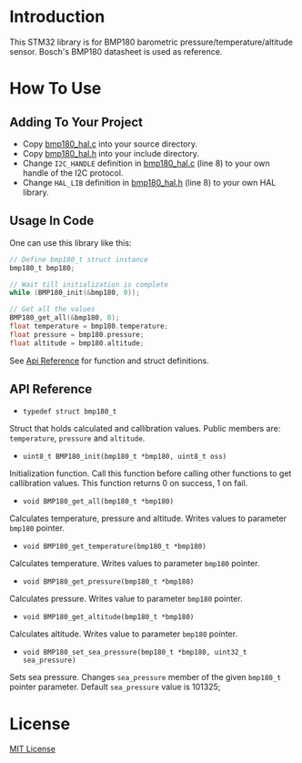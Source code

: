 # Introduction

This STM32 library is for BMP180 barometric pressure/temperature/altitude sensor. Bosch's BMP180 datasheet is used as reference.

# How To Use

## Adding To Your Project

* Copy [bmp180_hal.c](bmp180_hal.c) into your source directory.
* Copy [bmp180_hal.h](bmp180_hal.h) into your include directory.
* Change `I2C_HANDLE` definition in [bmp180_hal.c](bmp180_hal.c) (line 8) to your own handle of the I2C protocol.
* Change `HAL_LIB` definition in [bmp180_hal.h](bmp180_hal.h) (line 8) to your own HAL library.

## Usage In Code

One can use this library like this:

```c
// Define bmp180_t struct instance
bmp180_t bmp180;

// Wait till initialization is complete
while (BMP180_init(&bmp180, 0));

// Get all the values
BMP180_get_all(&bmp180, 0);
float temperature = bmp180.temperature;
float pressure = bmp180.pressure;
float altitude = bmp180.altitude;
```

See [Api Reference](#api-reference) for function and struct definitions.

## API Reference

* `typedef struct bmp180_t`

Struct that holds calculated and callibration values. Public members are: `temperature`, `pressure` and `altitude`.

* `uint8_t BMP180_init(bmp180_t *bmp180, uint8_t oss)`

Initialization function. Call this function before calling other functions to get callibration values. This function returns 0 on success, 1 on fail.

* `void BMP180_get_all(bmp180_t *bmp180)`

Calculates temperature, pressure and altitude. Writes values to parameter `bmp180` pointer.

* `void BMP180_get_temperature(bmp180_t *bmp180)`

Calculates temperature. Writes values to parameter `bmp180` pointer.

* `void BMP180_get_pressure(bmp180_t *bmp180)`

Calculates pressure. Writes value to parameter `bmp180` pointer.

* `void BMP180_get_altitude(bmp180_t *bmp180)`

Calculates altitude. Writes value to parameter `bmp180` pointer.

* `void BMP180_set_sea_pressure(bmp180_t *bmp180, uint32_t sea_pressure)`

Sets sea pressure. Changes `sea_pressure` member of the given `bmp180_t` pointer parameter. Default `sea_pressure` value is 101325;

# License

[MIT License](LICENSE)
